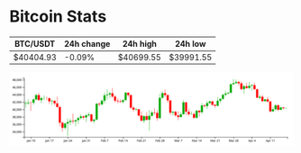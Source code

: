 # Bitcoin Stats

BTC/USDT|24h change|24h high|24h low|
|---|---|---|---|
|$40404.93|-0.09%|$40699.55|$39991.55|

<img src="./chart.svg">
